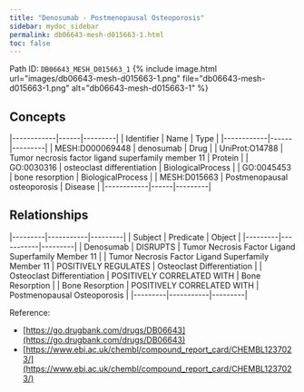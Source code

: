 ```yaml
---
title: "Denosumab - Postmenopausal Osteoporosis"
sidebar: mydoc_sidebar
permalink: db06643-mesh-d015663-1.html
toc: false 
---
```



Path ID: `DB06643_MESH_D015663_1`
{% include image.html url="images/db06643-mesh-d015663-1.png" file="db06643-mesh-d015663-1.png" alt="db06643-mesh-d015663-1" %}

## Concepts

|------------|------|---------|
| Identifier | Name | Type    |
|------------|------|---------|
| MESH:D000069448 | denosumab | Drug |
| UniProt:O14788 | Tumor necrosis factor ligand superfamily member 11 | Protein |
| GO:0030316 | osteoclast differentiation | BiologicalProcess |
| GO:0045453 | bone resorption | BiologicalProcess |
| MESH:D015663 | Postmenopausal osteoporosis | Disease |
|------------|------|---------|

## Relationships

|---------|-----------|---------|
| Subject | Predicate | Object  |
|---------|-----------|---------|
| Denosumab | DISRUPTS | Tumor Necrosis Factor Ligand Superfamily Member 11 |
| Tumor Necrosis Factor Ligand Superfamily Member 11 | POSITIVELY REGULATES | Osteoclast Differentiation |
| Osteoclast Differentiation | POSITIVELY CORRELATED WITH | Bone Resorption |
| Bone Resorption | POSITIVELY CORRELATED WITH | Postmenopausal Osteoporosis |
|---------|-----------|---------|

Reference: 
  - [https://go.drugbank.com/drugs/DB06643](https://go.drugbank.com/drugs/DB06643)
  - [https://www.ebi.ac.uk/chembl/compound_report_card/CHEMBL1237023/](https://www.ebi.ac.uk/chembl/compound_report_card/CHEMBL1237023/)
